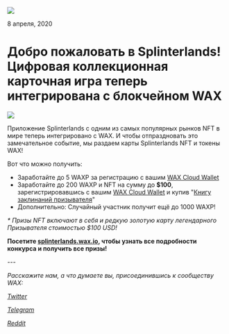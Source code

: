 ﻿
![](https://i.imgur.com/AXven9V.png)

8 апреля, 2020

**Добро пожаловать в Splinterlands! Цифровая коллекционная карточная игра теперь интегрирована с блокчейном WAX**
===========================================================================================================


![](https://i.imgur.com/aV7GUj9.png)

Приложение Splinterlands с одним из самых популярных рынков NFT в мире теперь интегрировано с WAX. И чтобы отпраздновать это замечательное событие, мы раздаем карты Splinterlands NFT и токены WAX!

Вот что можно получить:

-   Заработайте до 5 WAXP за регистрацию c вашим [WAX Cloud Wallet](http://all-access.wax.io/)
-   Заработайте до 200 WAXP и NFT на сумму до **$100**, зарегистрировавшись с вашим [WAX Cloud Wallet](http://all-access.wax.io/) и купив "[Книгу заклинаний призывателя](https://splinterlands.com/?p=shop&tab=)"
-   Дополнительно: Случайный участник получит ещё до 1000 WAXP!

*\* Призы NFT включают в себя и редкую золотую карту легендарного Призывателя стоимостью \$100 USD!*

**Посетите [splinterlands.wax.io](https://splinterlands.wax.io/), чтобы узнать все подробности конкурса и получить все призы!**

*---*

*Расскажите нам, а что думаете вы, присоединившись к сообществу WAX:*

[*Twitter*](https://go.wax.io/Twitter)

[*Telegram*](https://go.wax.io/Telegram)

[*Reddit*](https://go.wax.io/Reddit)

[](https://splinterlands.com/)




